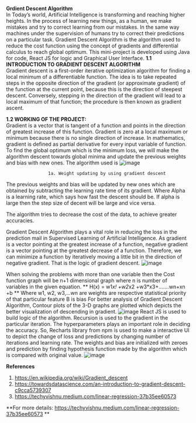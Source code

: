 **Grdient Descent Algorithm**<br /> 
In Today’s world, Artificial Intelligence is transforming and reaching higher heights. In the process of learning new things, as a human, we make mistakes and try to correct learning from our mistakes. In the same way machines under the supervision of humans try to correct their predictions on a particular task. Gradient Descent Algorithm is the algorithm used to reduce the cost function using the concept of gradients and differential calculus to reach global optimum. This mini-project is developed using Java for code, React JS for logic and Graphical User Interface.
**1.1 INTRODUCTION TO GRADIENT DESCENT ALGORITHM**<br /> 
Gradient descent is a first-order iterative optimization algorithm for finding a local minimum of a differentiable function. The idea is to take repeated steps in the opposite direction of the gradient (or approximate gradient) of the function at the current point, because this is the direction of steepest descent. Conversely, stepping in the direction of the gradient will lead to a local maximum of that function; the procedure is then known as gradient ascent.

**1.2 WORKING OF THE PROJECT:**<br /> 
Gradient is a vector that is tangent of a function and points in the direction of greatest increase of this function. Gradient is zero at a local maximum or minimum because there is no single direction of increase. In mathematics, gradient is defined as partial derivative for every input variable of function.
To find the global optimum which is the minimum loss, we will make the algorithm descent towards global minima and update the previous weights and bias with new ones. The algorithm used is
 ![image](https://user-images.githubusercontent.com/61362200/128690915-98a402dd-b5ac-48f0-a143-a914ed92a658.png)

					1a. Weight updating by using gradient descent
The previous weights and bias will be updated by new ones which are obtained by subtracting the learning rate time of its gradient.
Where Alpha is a learning rate, which says how fast the descent should be. If alpha is large then the step size of decent will be large and vice versa.

The algorithm tries to decrease the cost of the data, to achieve greater accuracies.

Gradient Descent Algorithm plays a vital role in reducing the loss in the prediction mail in Supervised Learning of Artificial Intelligence.
As gradient is a vector pointing at the greatest increase of a function, negative gradient is a vector pointing at the greatest decrease of a function. Therefore, we can minimize a function by iteratively moving a little bit in the direction of negative gradient. That is the logic of gradient descent.
![image](https://user-images.githubusercontent.com/61362200/128691582-fdac8289-960a-4ca3-8b3c-ebddca4066c6.png)

When solving the problems with more than one variable then the Cost function graph will be n+1 dimensional graph where  n is number of variables in the given equation. 
**
H(x) = w1*x! +w2*x2 +w3*x3+…….wn+xn +b
**
Where w1, w2, w3,…wn are weights are respective statistical priority of that particular feature
B is bias
For better analysis of Gradient Descent Algorithm, Contour plots of the 3-D graphs are plotted which depicts the better visualization of descending in gradient.
![image](https://user-images.githubusercontent.com/61362200/128691061-fc7229b4-6d6a-4182-b4ec-1679741bf14d.png)
React JS is used to build logic of the algorithm. Recursion is used to the gradient in the particular iteration. The hyperparameters plays an important role in deciding the accuracy. So, Recharts library from npm is used to make a interactive UI to depict the change of loss and predictions by changing number of iterations and learning rate.
	The weights and bias are initialized with zeroes and prediction by finding hypothesis function made by the algorithm which is compared with original value. 
![image](https://user-images.githubusercontent.com/61362200/128691218-42c63262-81b9-4ca5-af2c-1a58e4aed524.png)

**References**<br /> 
1.	https://en.wikipedia.org/wiki/Gradient_descent
2.	https://towardsdatascience.com/an-introduction-to-gradient-descent-c9cca5739307
3.	https://techyvishnu.medium.com/linear-regression-37b35ee60573


**For more details: https://techyvishnu.medium.com/linear-regression-37b35ee60573 **

